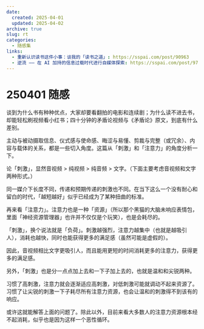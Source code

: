 ```yaml
---
date:
  created: 2025-04-01
  updated: 2025-04-02
archive: true
slug: rt
categories:
  - 随感集
links:
  - 重新认识读书这件小事：谈我的「读书之道」: https://sspai.com/post/90963
  - 逆流 —— 在 AI 加持的信息过载时代进行自媒体探索: https://sspai.com/post/97105
---
```

# 250401 随感

谈到为什么书有种种优点，大家却要看翻拍的电影和连续剧；为什么读不进去书，却能轻松刷视频看小红书；四十分钟的矛盾论视频与《矛盾论》原文，到底有什么差别。

主动与被动摄取信息、仪式感与使命感、晦涩与易懂、剪裁与完整（或冗余）、内容与载体的关系，都是一些切入角度。这篇从「刺激」和「注意力」的角度分析一下。

<!-- more -->

论「刺激」，显然音视频 > 纯视频 > 纯音频 > 文字。（下面主要考虑音视频和文字两种形式。）

同一媒介下长度不同，传递和预期传递的刺激也不同。在当下这么一个没有耐心和留白的时代，「越短越好」似乎已经成为了某种扭曲的标准。

再来看「注意力」。注意力也是一种「资源」（所以那个黑猫的大脑未响应表情包，里面「神经资源管理器」也许并不仅仅是个玩笑），也是会耗尽的。

「刺激」，换个说法就是「负荷」。刺激越强烈，注意力越集中（也就是越吸引人），消耗也越快，同时也能获得更多的满足感（虽然可能是虚假的）。

因此，音视频相比文字更吸引人，而且能用更短的时间消耗更多的注意力，获得更多的满足感。

另外，「刺激」也是分一点点加上去和一下子加上去的，也就是温和和尖锐两种。

习惯了高刺激，注意力就会逐渐适应高刺激，对低刺激可能就调动不起来资源了。习惯了让尖锐的刺激一下子耗尽所有注意力资源，也会让温和的刺激得不到该有的响应。

或许这就能解答上面的问题了。除此以外，目前来看大多数人的注意力资源根本经不起消耗，似乎也是因为这样一个恶性循环。
